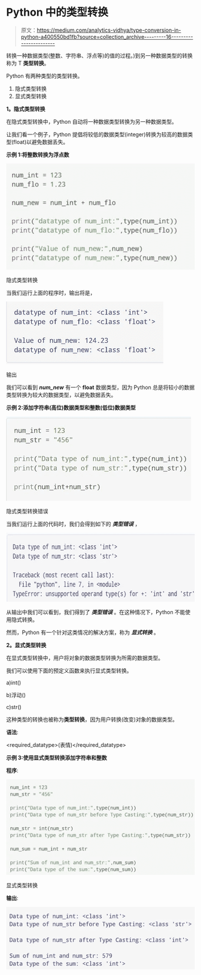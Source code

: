 # Python 中的类型转换

> 原文：<https://medium.com/analytics-vidhya/type-conversion-in-python-a400550bd1fb?source=collection_archive---------16----------------------->

转换一种数据类型(整数、字符串、浮点等)的值的过程。)到另一种数据类型的转换称为 T **类型转换**。

Python 有两种类型的类型转换。

1.  隐式类型转换
2.  显式类型转换

**1。隐式类型转换**

在隐式类型转换中，Python 自动将一种数据类型转换为另一种数据类型。

让我们看一个例子，Python 提倡将较低的数据类型(integer)转换为较高的数据类型(float)以避免数据丢失。

**示例 1:将整数转换为浮点数**

![](img/0d1889890267bb9f41de7b1c1d9b7311.png)

隐式类型转换

当我们运行上面的程序时，输出将是，

![](img/e417483e732936fba52ef06cc5a3c87d.png)

输出

我们可以看到 ***num_new*** 有一个 **float** 数据类型，因为 Python 总是将较小的数据类型转换为较大的数据类型，以避免数据丢失。

**示例 2:添加字符串(高位)数据类型和整数(低位)数据类型**

![](img/0f450db891b519eb61f89f60a89d3e9b.png)

隐式类型转换错误

当我们运行上面的代码时，我们会得到如下的 ***类型错误*** ，

![](img/538e23cdc214a0bc9b8f0d04ec8b0554.png)

从输出中我们可以看到，我们得到了 ***类型错误*** 。在这种情况下，Python 不能使用隐式转换。

然而，Python 有一个针对这类情况的解决方案，称为 ***显式转换*** 。

**2。显式类型转换**

在显式类型转换中，用户将对象的数据类型转换为所需的数据类型。

我们可以使用下面的预定义函数来执行显式类型转换。

a)int()

b)浮动()

c)str()

这种类型的转换也被称为**类型转换**，因为用户转换(改变)对象的数据类型。

**语法**:

<required_datatype>(表情)</required_datatype>

**示例 3:使用显式类型转换添加字符串和整数**

**程序**:

![](img/90923df7af1f29caa5da1ca1be39400c.png)

显式类型转换

**输出**:

![](img/5a5187dbbf9d325f529831883ea6ad66.png)